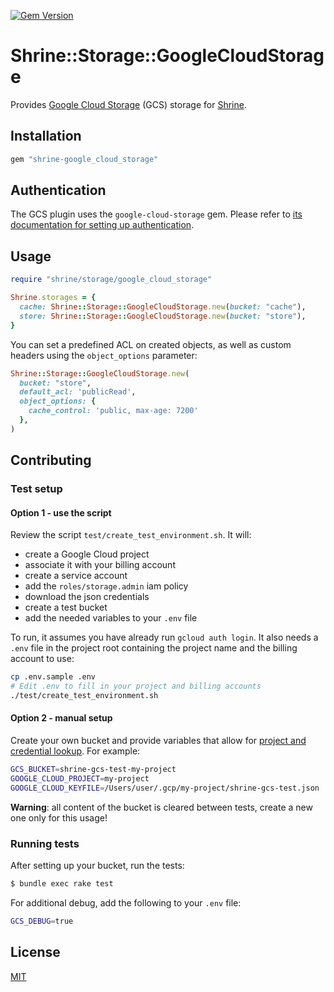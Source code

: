 [![Gem Version](https://badge.fury.io/rb/shrine-google_cloud_storage.svg)](https://badge.fury.io/rb/shrine-google_cloud_storage)

# Shrine::Storage::GoogleCloudStorage

Provides [Google Cloud Storage] (GCS) storage for [Shrine].

## Installation

```ruby
gem "shrine-google_cloud_storage"
```

## Authentication

The GCS plugin uses the `google-cloud-storage` gem. Please refer to [its documentation for setting up authentication](http://googleapis.github.io/google-cloud-ruby/docs/google-cloud-storage/latest/file.AUTHENTICATION.html).

## Usage

```rb
require "shrine/storage/google_cloud_storage"

Shrine.storages = {
  cache: Shrine::Storage::GoogleCloudStorage.new(bucket: "cache"),
  store: Shrine::Storage::GoogleCloudStorage.new(bucket: "store"),
}
```

You can set a predefined ACL on created objects, as well as custom headers using the `object_options` parameter:

```rb
Shrine::Storage::GoogleCloudStorage.new(
  bucket: "store",
  default_acl: 'publicRead',
  object_options: {
    cache_control: 'public, max-age: 7200'
  },
)
```


## Contributing

### Test setup

#### Option 1 - use the script

Review the script `test/create_test_environment.sh`. It will:
- create a Google Cloud project
- associate it with your billing account
- create a service account
- add the `roles/storage.admin` iam policy
- download the json credentials
- create a test bucket
- add the needed variables to your `.env` file

To run, it assumes you have already run `gcloud auth login`.
It also needs a `.env` file in the project root containing the project name
and the billing account to use:

```sh
cp .env.sample .env
# Edit .env to fill in your project and billing accounts
./test/create_test_environment.sh
```

#### Option 2 - manual setup

Create your own bucket and provide variables that allow for [project and credential lookup](http://googlecloudplatform.github.io/google-cloud-ruby/#/docs/google-cloud-storage/v1.6.0/guides/authentication#projectandcredentiallookup).
For example:

```sh
GCS_BUCKET=shrine-gcs-test-my-project
GOOGLE_CLOUD_PROJECT=my-project
GOOGLE_CLOUD_KEYFILE=/Users/user/.gcp/my-project/shrine-gcs-test.json
```

**Warning**: all content of the bucket is cleared between tests, create a new one only for this usage!

### Running tests

After setting up your bucket, run the tests:

```sh
$ bundle exec rake test
```

For additional debug, add the following to your `.env` file:

```sh
GCS_DEBUG=true
```

## License

[MIT](http://opensource.org/licenses/MIT)

[Google Cloud Storage]: https://cloud.google.com/storage/
[Shrine]: https://github.com/shrinerb/shrine
